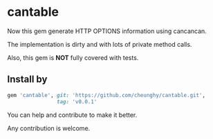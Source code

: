 cantable
========
Now this gem generate HTTP OPTIONS information using cancancan.

The implementation is dirty and with lots of private method calls.

Also, this gem is **NOT** fully covered with tests.

Install by
----------
``` ruby
gem 'cantable', git: 'https://github.com/cheunghy/cantable.git',
                tag: 'v0.0.1'
```


You can help and contribute to make it better.

Any contribution is welcome.
